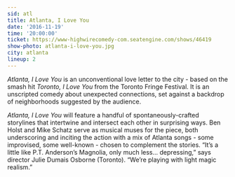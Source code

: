 ```yaml
---
sid: atl
title: Atlanta, I Love You
date: '2016-11-19'
time: '20:00:00'
ticket: https://www-highwirecomedy-com.seatengine.com/shows/46419
show-photo: atlanta-i-love-you.jpg
city: atlanta
lineup: 2
---
```

*Atlanta, I Love You* is an unconventional love letter to the city - based on the smash hit *Toronto, I Love You* from the Toronto Fringe Festival. It is an unscripted comedy about unexpected connections, set against a backdrop of neighborhoods suggested by the audience.

*Atlanta, I Love You* will feature a handful of spontaneously-crafted storylines that intertwine and intersect each other in surprising ways. Ben Holst and Mike Schatz serve as musical muses for the piece, both underscoring and inciting the action with a mix of Atlanta songs - some improvised, some well-known - chosen to complement the stories.  “It’s a little like P.T. Anderson’s Magnolia, only much less... depressing,” says director Julie Dumais Osborne (Toronto). “We’re playing with light magic realism.”
